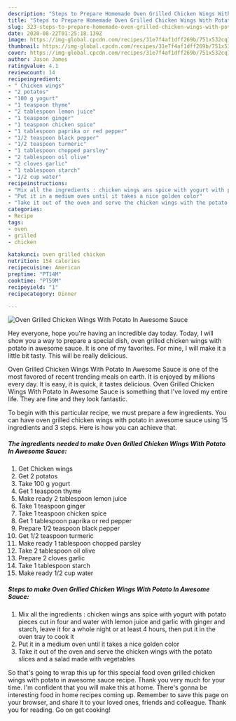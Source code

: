 ```yaml
---
description: "Steps to Prepare Homemade Oven Grilled Chicken Wings With Potato In Awesome Sauce"
title: "Steps to Prepare Homemade Oven Grilled Chicken Wings With Potato In Awesome Sauce"
slug: 323-steps-to-prepare-homemade-oven-grilled-chicken-wings-with-potato-in-awesome-sauce
date: 2020-08-22T01:25:18.139Z
image: https://img-global.cpcdn.com/recipes/31e7f4af1dff269b/751x532cq70/oven-grilled-chicken-wings-with-potato-in-awesome-sauce-recipe-main-photo.jpg
thumbnail: https://img-global.cpcdn.com/recipes/31e7f4af1dff269b/751x532cq70/oven-grilled-chicken-wings-with-potato-in-awesome-sauce-recipe-main-photo.jpg
cover: https://img-global.cpcdn.com/recipes/31e7f4af1dff269b/751x532cq70/oven-grilled-chicken-wings-with-potato-in-awesome-sauce-recipe-main-photo.jpg
author: Jason James
ratingvalue: 4.1
reviewcount: 14
recipeingredient:
- " Chicken wings"
- "2 potatos"
- "100 g yogurt"
- "1 teaspoon thyme"
- "2 tablespoon lemon juice"
- "1 teaspoon ginger"
- "1 teaspoon chicken spice"
- "1 tablespoon paprika or red pepper"
- "1/2 teaspoon black pepper"
- "1/2 teaspoon turmeric"
- "1 tablespoon chopped parsley"
- "2 tablespoon oil olive"
- "2 cloves garlic"
- "1 tablespoon starch"
- "1/2 cup water"
recipeinstructions:
- "Mix all the ingredients : chicken wings ans spice with yogurt with potato pieces cut in four and water with lemon juice and garlic with ginger and starch, leave it for a whole night or at least 4 hours, then put it in the oven tray to cook it"
- "Put it in a medium oven until it takes a nice golden color"
- "Take it out of the oven and serve the chicken wings with the potato slices and a salad made with vegetables"
categories:
- Recipe
tags:
- oven
- grilled
- chicken

katakunci: oven grilled chicken 
nutrition: 154 calories
recipecuisine: American
preptime: "PT14M"
cooktime: "PT59M"
recipeyield: "1"
recipecategory: Dinner

---
```



![Oven Grilled Chicken Wings With Potato In Awesome Sauce](https://img-global.cpcdn.com/recipes/31e7f4af1dff269b/751x532cq70/oven-grilled-chicken-wings-with-potato-in-awesome-sauce-recipe-main-photo.jpg)

Hey everyone, hope you're having an incredible day today. Today, I will show you a way to prepare a special dish, oven grilled chicken wings with potato in awesome sauce. It is one of my favorites. For mine, I will make it a little bit tasty. This will be really delicious.



Oven Grilled Chicken Wings With Potato In Awesome Sauce is one of the most favored of recent trending meals on earth. It is enjoyed by millions every day. It is easy, it is quick, it tastes delicious. Oven Grilled Chicken Wings With Potato In Awesome Sauce is something that I've loved my entire life. They are fine and they look fantastic.


To begin with this particular recipe, we must prepare a few ingredients. You can have oven grilled chicken wings with potato in awesome sauce using 15 ingredients and 3 steps. Here is how you can achieve that.

<!--inarticleads1-->

##### The ingredients needed to make Oven Grilled Chicken Wings With Potato In Awesome Sauce:

1. Get  Chicken wings
1. Get 2 potatos
1. Take 100 g yogurt
1. Get 1 teaspoon thyme
1. Make ready 2 tablespoon lemon juice
1. Take 1 teaspoon ginger
1. Take 1 teaspoon chicken spice
1. Get 1 tablespoon paprika or red pepper
1. Prepare 1/2 teaspoon black pepper
1. Get 1/2 teaspoon turmeric
1. Make ready 1 tablespoon chopped parsley
1. Take 2 tablespoon oil olive
1. Prepare 2 cloves garlic
1. Take 1 tablespoon starch
1. Make ready 1/2 cup water




<!--inarticleads2-->

##### Steps to make Oven Grilled Chicken Wings With Potato In Awesome Sauce:

1. Mix all the ingredients : chicken wings ans spice with yogurt with potato pieces cut in four and water with lemon juice and garlic with ginger and starch, leave it for a whole night or at least 4 hours, then put it in the oven tray to cook it
1. Put it in a medium oven until it takes a nice golden color
1. Take it out of the oven and serve the chicken wings with the potato slices and a salad made with vegetables




So that's going to wrap this up for this special food oven grilled chicken wings with potato in awesome sauce recipe. Thank you very much for your time. I'm confident that you will make this at home. There's gonna be interesting food in home recipes coming up. Remember to save this page on your browser, and share it to your loved ones, friends and colleague. Thank you for reading. Go on get cooking!
